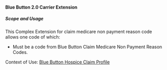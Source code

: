 #### Blue Button 2.0 Carrier Extension


##### Scope and Usage

This Complex Extension for claim medicare non payment reason code allows one code of which:

* Must be a code from Blue Button Claim Medicare Non Payment Reason Codes.

Context of Use: [Blue Button Hospice Claim Profile]({{site.data.structuredefinitions.bluebutton-hospice-claim.path}})
